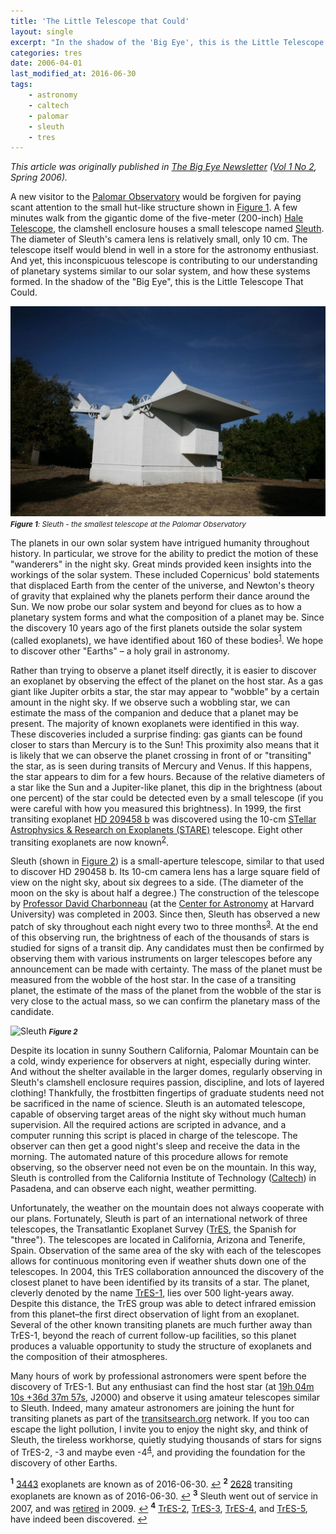```yaml
---
title: 'The Little Telescope that Could'
layout: single
excerpt: "In the shadow of the 'Big Eye', this is the Little Telescope That Could..."
categories: tres
date: 2006-04-01
last_modified_at: 2016-06-30
tags:
    - astronomy
    - caltech
    - palomar
    - sleuth
    - tres
---
```


_This article was originally published in
[The Big Eye Newsletter](https://www.astro.caltech.edu/palomar/community/friends/bigeye.html)
([Vol 1 No 2](https://www.astro.caltech.edu/palomar/community/friends/newsletter/BigEye1-2.pdf),
Spring 2006)._

A new visitor to the
[Palomar Observatory](https://www.astro.caltech.edu/palomar/homepage.html)
would be forgiven for paying scant attention to the small hut-like
structure shown in [Figure 1](#fig1). A few minutes walk from the gigantic dome of the
five-meter (200-inch)
[Hale Telescope](https://www.astro.caltech.edu/palomar/about/telescopes/hale.html),
the clamshell enclosure houses a small telescope named [Sleuth](https://proinsias.github.io/portfolio/tres.html). The
diameter of Sleuth's camera lens is relatively small, only 10 cm. The
telescope itself would blend in well in a store for the astronomy
enthusiast. And yet, this inconspicuous telescope is contributing to
our understanding of planetary systems similar to our solar system,
and how these systems formed. In the shadow of the "Big Eye", this is
the Little Telescope That Could.

![20-inch enclosure](/assets/images/20inchopen.jpg)
<small>
_<b id="fig1">Figure 1</b>: Sleuth - the smallest telescope at the Palomar Observatory_
</small>

The planets in our own solar system have intrigued humanity throughout
history. In particular, we strove for the ability to predict the
motion of these "wanderers" in the night sky. Great minds provided
keen insights into the workings of the solar system. These included
Copernicus' bold statements that displaced Earth from the center of
the universe, and Newton's theory of gravity that explained why the
planets perform their dance around the Sun. We now probe our solar
system and beyond for clues as to how a planetary system forms and
what the composition of a planet may be. Since the discovery 10 years
ago of the first planets outside the solar system (called exoplanets),
we have identified about 160 of these bodies<sup id="a1">[1](#f1)</sup>. We
hope to discover other "Earths" – a holy grail in astronomy.

Rather than trying to observe a planet itself directly, it is easier
to discover an exoplanet by observing the effect of the planet on the
host star. As a gas giant like Jupiter orbits a star, the star may
appear to "wobble" by a certain amount in the night sky. If we observe
such a wobbling star, we can estimate the mass of the companion and
deduce that a planet may be present. The majority of known exoplanets
were identified in this way. These discoveries included a surprise
finding: gas giants can be found closer to stars than Mercury is to
the Sun! This proximity also means that it is likely that we can
observe the planet crossing in front of or "transiting" the star, as
is seen during transits of Mercury and Venus. If this happens, the
star appears to dim for a few hours. Because of the relative diameters
of a star like the Sun and a Jupiter-like planet, this dip in the
brightness (about one percent) of the star could be detected even by a
small telescope (if you were careful with how you measured this
brightness). In 1999, the first transiting exoplanet
[HD 209458 b](https://en.wikipedia.org/wiki/HD_209458_b) was
discovered using the 10-cm
[STellar Astrophysics & Research on Exoplanets (STARE)](https://www.hao.ucar.edu/research/stare/stare.html) telescope.
Eight other transiting exoplanets are now known<sup id="a2">[2](#f2)</sup>.

Sleuth (shown in [Figure 2](#fig2)) is a small-aperture telescope, similar to that used
to discover HD 290458 b. Its 10-cm camera lens has a large square field of view on
the night sky, about six degrees to a side. (The diameter of the moon
on the sky is about half a degree.) The construction of the telescope
by
[Professor David Charbonneau](https://www.cfa.harvard.edu/~dcharbon/Site/Welcome.html)
(at the [Center for Astronomy](https://www.cfa.harvard.edu/)
at Harvard University) was completed in 2003. Since then, Sleuth has
observed a new patch of sky throughout each night every two to three
months<sup id="a3">[3](#f3)</sup>. At the end of this observing run,
the brightness of each of the thousands of stars is studied for signs
of a transit dip. Any candidates must then be confirmed by observing
them with various instruments on larger telescopes before any
announcement can be made with certainty. The mass of the
planet must be measured from the wobble of the host star. In the case
of a transiting planet, the estimate of the mass of the planet from
the wobble of the star is very close to the actual mass, so we can
confirm the planetary mass of
the candidate.

![Sleuth](/assets/images/sleuth.jpg)
<small>
_<b id="fig2">Figure 2</b>_
</small>

Despite its location in sunny Southern California, Palomar Mountain
can be a cold, windy experience for observers at night, especially
during winter. And without the shelter available in the larger domes,
regularly observing in Sleuth's clamshell enclosure requires passion,
discipline, and lots of layered clothing! Thankfully, the frostbitten
fingertips of graduate students need not be sacrificed in the name of
science. Sleuth is an automated telescope, capable of observing target
areas of the night sky without much human supervision. All the
required actions are scripted in advance, and a computer running this
script is placed in charge of the telescope. The observer can then get
a good night's sleep and receive the data in the morning. The
automated nature of this procedure allows for remote observing, so the
observer need not even be on the mountain. In this way, Sleuth is
controlled from the California Institute of Technology
([Caltech](https://www.caltech.edu/)) in Pasadena,
and can observe each night, weather permitting.

Unfortunately, the weather on the mountain does not always cooperate
with our plans. Fortunately, Sleuth is part of an international
network of three telescopes, the Transatlantic Exoplanet Survey
([TrES](https://proinsias.github.io/portfolio/tres.html),
the Spanish for "three"). The telescopes are located in California,
Arizona and Tenerife, Spain. Observation of the same area of the sky
with each of the telescopes allows for continuous monitoring even if
weather shuts down one of the telescopes. In 2004, this TrES
collaboration announced the discovery of the closest planet to have
been identified by its transits of a star. The planet, cleverly
denoted by the name [TrES-1](https://en.wikipedia.org/wiki/TrES-1b),
lies over 500 light-years away. Despite this distance, the TrES group
was able to detect infrared emission from this planet–the first direct
observation of light from an exoplanet. Several of the other known
transiting planets are much further away than TrES-1, beyond the reach
of current follow-up facilities, so this planet produces a valuable
opportunity to study the structure of exoplanets and the composition
of their atmospheres.

Many hours of work by professional astronomers were spent before the
discovery of TrES-1. But any enthusiast can find the host star (at
[19h 04m 10s +36d 37m 57s](https://web.archive.org/web/20201125153132/https://www.sky-map.org/?ra=19.0694&de=36.63265&zoom=8&show_grid=1&show_constellation_lines=1&show_constellation_boundaries=1&show_const_names=0&show_galaxies=1&show_box=1&box_ra=19.0694&box_de=36.63265%5C+&box_width=50&box_height=50&img_source=DSS2),
J2000) and observe it using amateur telescopes similar to
Sleuth. Indeed, many amateur astronomers are joining the hunt for
transiting planets as part of the
[transitsearch.org](https://transitsearch.org/) network. If you too can
escape the light pollution, I invite you to enjoy the night sky, and
think of Sleuth, the tireless workhorse, quietly studying thousands of
stars for signs of TrES-2, -3 and maybe even -4<sup id="a4">[4](#f4)</sup>, and providing the
foundation for the discovery of other Earths.

<sup><b id="f1">1</b></sup> [3443](http://exoplanet.eu/) exoplanets
are known as of 2016-06-30. [↩](#a1)
<sup><b id="f2">2</b></sup> [2628](http://exoplanet.eu/) transiting
exoplanets are known as of 2016-06-30. [↩](#a2)
<sup><b id="f3">3</b></sup> Sleuth went out of service in 2007, and
was
[retired](https://palomarskies.blogspot.com/2009/10/goodbye-to-sleuth.html)
in 2009. [↩](#a3)
<sup><b id="f4">4</b></sup>
[TrES-2](https://en.wikipedia.org/wiki/TrES-2b),
[TrES-3](https://en.wikipedia.org/wiki/TrES-3b),
[TrES-4](https://en.wikipedia.org/wiki/TrES-4b), and
[TrES-5](http://exoplanet.eu/catalog/tres-5_b/), have indeed been
discovered. [↩](#a4)
